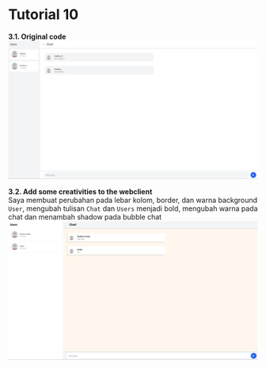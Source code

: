 # Tutorial 10

**3.1. Original code**
![img.png](img.png)  

**3.2. Add some creativities to the webclient**  
Saya membuat perubahan pada lebar kolom, border, dan warna background `User`, mengubah tulisan `Chat` dan `Users` menjadi bold, mengubah warna pada chat dan menambah shadow pada bubble chat
![img_1.png](img_1.png)